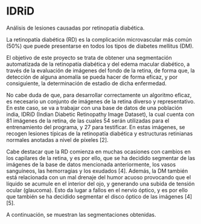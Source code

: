 # IDRiD
Análisis de lesiones causadas por retinopatía diabética.


La retinopatía diabética (RD) es la complicación microvascular más común (50%) que puede presentarse en todos los tipos de diabetes mellitus (DM).

El objetivo de este proyecto se trata de obtener una segmentación automatizada de la retinopatía diabética y del edema macular diabético, a través de la evaluación de imágenes del fondo de la retina, de forma que, la detección de alguna anomalía se pueda hacer de forma eficaz, y por consiguiente, la determinación de estadio de dicha enfermedad.

No cabe duda de que, para desarrollar correctamente un algoritmo eficaz, es necesario un conjunto de imágenes de la retina diverso y representativo. En este caso, se va a trabajar con una base de datos de una población india, IDRiD (Indian Diabetic Retinopathy Image Dataset), la cual cuenta con 81 imágenes de la retina, de las cuales 54 serán utilizadas para el entrenamiento del programa, y 27 para testificar. En estas imágenes, se recogen lesiones típicas de la retinopatía diabética y estructuras retinianas normales anotadas a nivel de píxeles [2].

Cabe destacar que la RD comienza en muchas ocasiones con cambios en los capilares de la retina, y es por ello, que se ha decidido segmentar de las imágenes de la base de datos mencionada anteriormente, los vasos sanguíneos, las hemorragias y los exudados [4]. Además, la DM también está relacionada con un mal drenaje del humor acuoso provocando que el líquido se acumule en el interior del ojo, y generando una subida de tensión ocular (glaucoma). Esto da lugar a fallos en el nervio óptico, y es por ello que también se ha decidido segmentar el disco óptico de las imágenes [4][5].

A continuación, se muestran las segmentaciones obtenidas.

